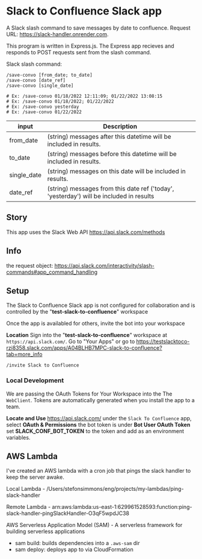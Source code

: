 # Slack to Confluence Slack app

A Slack slash command to save messages by date to confluence. Request URL: https://slack-handler.onrender.com.

This program is written in Express.js. The Express app recieves and responds to POST requests sent from the slash command.

Slack slash command:

```
/save-convo [from_date; to_date]
/save-convo [date_ref]
/save-convo [single_date]

# Ex: /save-convo 01/18/2022 12:11:09; 01/22/2022 13:08:15
# Ex: /save-convo 01/18/2022; 01/22/2022
# Ex: /save-convo yesterday
# Ex: /save-convo 01/22/2022
```

| input       | Description                                                                             |
| ----------- | --------------------------------------------------------------------------------------- |
| from_date   | (string) messages after this datetime will be included in results.                      |
| to_date     | (string) messages before this datetime will be included in results.                     |
| single_date | (string) messages on this date will be included in results.                             |
| date_ref    | (string) messages from this date ref ('today', 'yesterday') will be included in results |

## Story
This app uses the Slack Web API https://api.slack.com/methods

## Info
the request object: https://api.slack.com/interactivity/slash-commands#app_command_handling
## Setup

The Slack to Confluence Slack app is not configured for collaboration and is controlled by the "**test-slack-to-confluence**" workspace

Once the app is availabled for others, invite the bot into your workspace

**Location**
Sign into the "**test-slack-to-confluence**" workspace at `https://api.slack.com/`.
Go to "Your Apps"
or go to https://testslacktoco-rzi8358.slack.com/apps/A04BLHB7MPC-slack-to-confluence?tab=more_info

```
/invite Slack to Confluence
```

### Local Development
We are passing the OAuth Tokens for Your Workspace into the The `WebClient`. Tokens are automatically generated when you install the app to a team. 

**Locate and Use**
https://api.slack.com/
under the `Slack To Confluence` app, select **OAuth & Permissions** 
the bot token is under **Bot User OAuth Token**
set **SLACK_CONF_BOT_TOKEN** to the token and add as an environment variables.

## AWS Lambda

I've created an AWS lambda with a cron job that pings the slack handler to keep the server awake.

<!-- https://travis.media/developing-aws-lambda-functions-locally-vscode/ -->

Local Lambda - /Users/stefonsimmons/eng/projects/my-lambdas/ping-slack-handler

Remote Lambda - arn:aws:lambda:us-east-1:629961528593:function:ping-slack-handler-pingSlackHandler-O3qF5wpdJC38

AWS Serverless Application Model (SAM) - A serverless framework for building serverless applications

- sam build: builds dependencies into a `.aws-sam` dir
- sam deploy: deploys app to via CloudFormation
